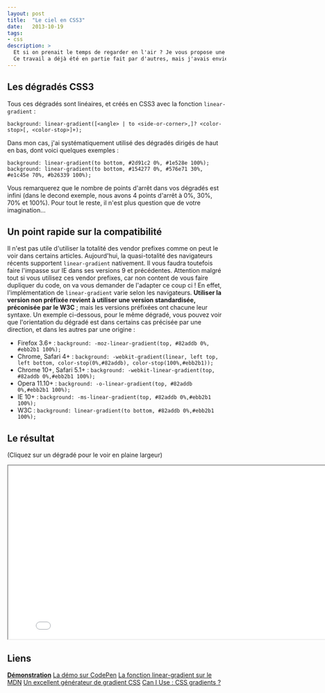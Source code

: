 ```yaml
---
layout: post
title:  "Le ciel en CSS3"
date:   2013-10-19
tags:
- css
description: >
  Et si on prenait le temps de regarder en l'air ? Je vous propose une représentation des différentes couleurs possibles du ciel en CSS3.
  Ce travail a déjà été en partie fait par d'autres, mais j'avais envie de le faire aussi de mon côté avec mes petites mimines.
---
```


## Les dégradés CSS3

Tous ces dégradés sont linéaires, et créés en CSS3 avec la fonction `linear-gradient` :

	background: linear-gradient([<angle> | to <side-or-corner>,]? <color-stop>[, <color-stop>]+);

Dans mon cas, j'ai systématiquement utilisé des dégradés dirigés de haut en bas, dont voici quelques exemples :

	background: linear-gradient(to bottom, #2d91c2 0%, #1e528e 100%);
	background: linear-gradient(to bottom, #154277 0%, #576e71 30%, #e1c45e 70%, #b26339 100%);

Vous remarquerez que le nombre de points d'arrêt dans vos dégradés est infini (dans le decond exemple, nous avons 4 points d'arrêt à 0%, 30%, 70% et 100%).
Pour tout le reste, il n'est plus question que de votre imagination...

## Un point rapide sur la compatibilité

Il n'est pas utile d'utiliser la totalité des vendor prefixes comme on peut le voir dans certains articles. Aujourd'hui, la quasi-totalité des navigateurs récents supportent `linear-gradient` nativement. Il vous faudra toutefois faire l'impasse sur IE dans ses versions 9 et précédentes.
Attention malgré tout si vous utilisez ces vendor prefixes, car non content de vous faire dupliquer du code, on va vous demander de l'adapter ce coup ci ! En effet, l'implémentation de `linear-gradient` varie selon les navigateurs. **Utiliser la version non préfixée revient à utiliser une version standardisée, préconisée par le W3C** ; mais les versions préfixées ont chacune leur syntaxe. Un exemple ci-dessous, pour le même dégradé, vous pouvez voir que l'orientation du dégradé est dans certains cas précisée par une direction, et dans les autres par une origine :

- Firefox 3.6+ :
`background: -moz-linear-gradient(top, #82addb 0%, #ebb2b1 100%);`
- Chrome, Safari 4+ :
`background: -webkit-gradient(linear, left top, left bottom, color-stop(0%,#82addb), color-stop(100%,#ebb2b1));`
- Chrome 10+, Safari 5.1+ :
`background: -webkit-linear-gradient(top, #82addb 0%,#ebb2b1 100%);`
- Opera 11.10+ :
`background: -o-linear-gradient(top, #82addb 0%,#ebb2b1 100%);`
- IE 10+ :
`background: -ms-linear-gradient(top, #82addb 0%,#ebb2b1 100%);`
- W3C :
`background: linear-gradient(to bottom, #82addb 0%,#ebb2b1 100%);`

## Le résultat

(Cliquez sur un dégradé pour le voir en plaine largeur)

<center><iframe src="{{ site.url }}/demos/ciel-css/index.html" width="815" height="400"></iframe></center>

## Liens
[**Démonstration**](https://blog.smarchal.com/demos/ciel-css/index.html)
[La démo sur CodePen](https://codepen.io/zessx/pen/rDEAl)
[La fonction linear-gradient sur le MDN](https://developer.mozilla.org/fr/docs/CSS/linear-gradient)
[Un excellent générateur de gradient CSS](https://www.colorzilla.com/gradient-editor/)
[Can I Use : CSS gradients ?](https://caniuse.com/css-gradients)